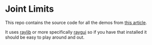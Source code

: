 # Joint Limits

This repo contains the source code for all the demos from [this article](https://theorangeduck.com/page/joint-limits).

It uses [raylib](https://www.raylib.com/) or more specifically [raygui](https://github.com/raysan5/raygui) so if you have that installed it should be easy to play around and out.